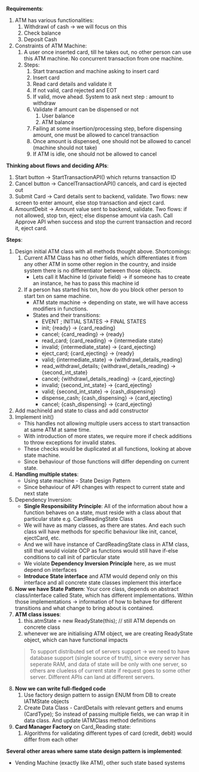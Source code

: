 **Requirements**:
1. ATM has various functionalities:
   1. Withdrawl of cash -> we will focus on this
   2. Check balance
   3. Deposit Cash
2. Constraints of ATM Machine:
   1. A user once inserted card, till he takes out, no other person can use this ATM machine. No concurrent transaction from one machine.
   2. Steps:
      1. Start transaction and machine asking to insert card
      2. Insert card
      3. Read card details and validate it
      4. If not valid, card rejected and EOT
      5. If valid, move ahead. System to ask next step : amount to withdraw
      6. Validate if amount can be dispensed or not
         1. User balance
         2. ATM balance
      7. Failing at some insertion/processing step, before dispensing amount, one must be allowed to cancel transaction
      8. Once amount is dispensed, one should not be allowed to cancel (machine should not take)
      9. If ATM is idle, one should not be allowed to cancel

**Thinking about flows and deciding APIs**:
1. Start button -> StartTransactionAPI() which returns transaction ID
2. Cancel button -> CancelTransactionAPI() cancels, and card is ejected out
3. Submit Card -> Card details sent to backend, validate. Two flows: new screen to enter amount, else stop transaction and eject card.
4. AmountDebit -> Amount value sent to backend, validate. Two flows: if not allowed, stop txn, eject; else dispense amount via cash. Call Approve API when success and stop the current transaction and record it, eject card.

**Steps**:
1. Design initial ATM class with all methods thought above.
   Shortcomings:
   1. Current ATM Class has no other fields, which differentiates it from any other ATM in some other region in the country, and inside system there is no differentiator between those objects.
      * Lets call it Machine Id (private field) -> if someone has to create an instance, he has to pass this machine id
   2. If a person has started his txn, how do you block other person to start txn on same machine.
      * ATM state machine -> depending on state, we will have access modifiers in functions.
      * States and their transitions:
        * EVENT ; INITIAL STATES -> FINAL STATES
        * init; {ready} -> {card_reading}
        * cancel; {card_reading} -> {ready}
        * read_card; {card_reading} -> {intermediate state}
        * invalid; {intermediate_state} -> {card_ejecting}
        * eject_card; {card_ejecting} -> {ready}
        * valid; {intermediate_state} -> {withdrawl_details_reading}
        * read_withdrawl_details; {withdrawl_details_reading} -> {second_int_state}
        * cancel; {withdrawl_details_reading} -> {card_ejecting}
        * invalid; {second_int_state} -> {card_ejecting}
        * valid; {second_int_state} -> {cash_dispensing}
        * dispense_cash; {cash_dispensing} -> {card_ejecting}
        * cancel; {cash_dispensing} -> {card_ejecting}
2. Add machineId and state to class and add constructor
3. Implement init()
   * This handles not allowing multiple users access to start transaction at same ATM at same time.
   * With introduction of more states, we require more if check additions to throw exceptions for invalid states.
   * These checks would be duplicated at all functions, looking at above state machine.
   * Since behaviour of those functions will differ depending on current state.
4. **Handling multiple states**:
   * Using state machine - State Design Pattern
   * Since behaviour of API changes with respect to current state and next state
5. Dependency Inversion:
   * **Single Responsibility Principle**: All of the information about how a function behaves on a state, must reside with a class about that particular state e.g. CardReadingState Class
   * We will have as many classes, as there are states. And each such class will have methods for specific behaviour like init, cancel, ejectCard, etc.
   * And we will have instance of CardReadingState class in ATM class, still that would violate OCP as functions would still have if-else conditions to call init of particular state
   * We violate **Dependency Inversion Principle** here, as we must depend on interfaces
   * **Introduce State interface** and ATM would depend only on this interface and all concrete state classes implement this interface
6. **Now we have State Pattern**:
   Your core class, depends on abstract class/interface called State, which has different implementations.
   Within those implementations -> information of how to behave for different transitions and what change to bring about is contained. 
7. **ATM class issues**:
   1. this.atmState = new ReadyState(this); // still ATM depends on concrete class
   2. whenever we are initialising ATM object, we are creating ReadyState object, which can have functional impacts
   > To support distributed set of servers support -> we need to have database support (single source of truth), since every server has seperate RAM, and data of state will be only with one server, so others are clueless of current state if request goes to some other server.
   > Different APIs can land at different servers. 
8. **Now we can write full-fledged code**
   1. Use factory design pattern to assign ENUM from DB to create IATMState objects
   2. Create Data Class - CardDetails with relevant getters and enums (CardType); So instead of passing multiple fields, we can wrap it in data class. And update IATMClass method definitions
9. **Card Manager Factory** on Card_Reading state:
   1. Algorithms for validating different types of card (credit, debit) would differ from each other


**Several other areas where same state design pattern is implemented**:
- Vending Machine (exactly like ATM), other such state based systems